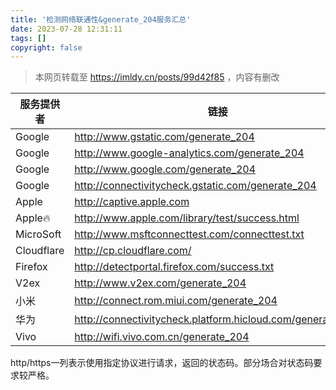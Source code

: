 ```yaml
---
title: '检测网络联通性&generate_204服务汇总'
date: 2023-07-28 12:31:11
tags: []
copyright: false
---
```


> 本网页转载至 <https://imldy.cn/posts/99d42f85> ，内容有删改

| 服务提供者 | 链接                                                       | http/https | IP Version |
| ---------- | ---------------------------------------------------------- | ---------- | ---------- |
| Google     | http://www.gstatic.com/generate_204                        | 204/204    | 4+6        |
| Google     | http://www.google-analytics.com/generate_204               | 204/204    | 4+6        |
| Google     | http://www.google.com/generate_204                         | 204/204    | 4+6        |
| Google     | http://connectivitycheck.gstatic.com/generate_204          | 204/204    | 4+6        |
| Apple      | http://captive.apple.com                                   | 200/200    | 4+6        |
| Apple🔥     | http://www.apple.com/library/test/success.html             | 200/200    | 4+6        |
| MicroSoft  | http://www.msftconnecttest.com/connecttest.txt             | 200/error  | 4          |
| Cloudflare | http://cp.cloudflare.com/                                  | 204/204    | 4+6        |
| Firefox    | http://detectportal.firefox.com/success.txt                | 200/200    | 4+6        |
| V2ex       | http://www.v2ex.com/generate_204                           | 204/301    | 4+6        |
| 小米       | http://connect.rom.miui.com/generate_204                   | 204/204    | 4          |
| 华为       | http://connectivitycheck.platform.hicloud.com/generate_204 | 204/204    | 4          |
| Vivo       | http://wifi.vivo.com.cn/generate_204                       | 204/204    | 4          |

http/https一列表示使用指定协议进行请求，返回的状态码。部分场合对状态码要求较严格。